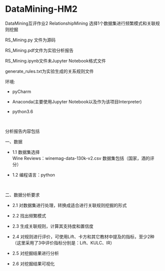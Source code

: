 # DataMining-HM2
DataMining互评作业2
RelationshipMining 选择1个数据集进行频繁模式和关联规则挖掘
<br>
<p>RS_Mining.py 文件为源码
<p>RS_Mining.pdf文件为实验分析报告
<p>RS_Mining.ipynb文件未Jupyter Notebook格式文件
<p>generate_rules.txt为实验生成的关系规则文件
<br>
<p>环境:<br>
    
* pyCharm <br>
    
* Anaconda(主要使用Jupyter Notebook以及作为该项目Interpreter) <br>

* python3.6 <br>

<br>
<p>分析报告内容包括 
<p>一、数据<br>
    
* 1.1 数据集选择<br>
    Wine Reviews：winemag-data-130k-v2.csv 数据集包括（国家，酒的评分）<br>
    
* 1.2 编程语言：python<br>

<br>
<p>二、数据分析要求<br>
    
* 2.1 对数据集进行处理，转换成适合进行关联规则挖掘的形式<br>
    
* 2.2 找出频繁模式<br>
    
* 2.3 生成关联规则，计算其支持度和置信度<br>
    
* 2.4 对规则进行评价，可使用Lift、卡方和其它教材中提及的指标，至少2种（这里采用了3中评价指标分别是：Lift、KULC、IR）<br>

* 2.5 对挖掘结果进行分析<br>

* 2.6 对挖掘结果可视化<br>

